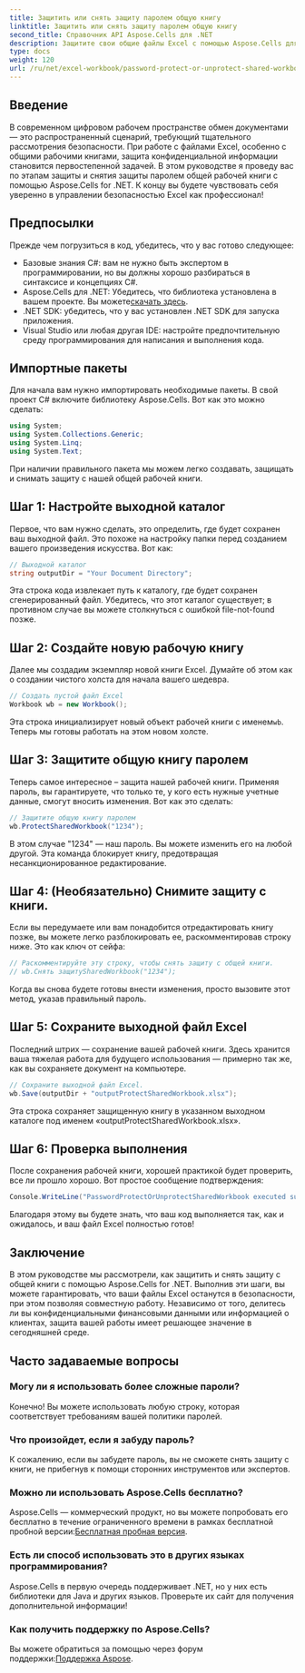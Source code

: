 ```yaml
---
title: Защитить или снять защиту паролем общую книгу
linktitle: Защитить или снять защиту паролем общую книгу
second_title: Справочник API Aspose.Cells для .NET
description: Защитите свои общие файлы Excel с помощью Aspose.Cells для .NET, следуя нашему простому руководству по методам защиты паролем и снятия защиты.
type: docs
weight: 120
url: /ru/net/excel-workbook/password-protect-or-unprotect-shared-workbook/
---
```

## Введение

В современном цифровом рабочем пространстве обмен документами — это распространенный сценарий, требующий тщательного рассмотрения безопасности. При работе с файлами Excel, особенно с общими рабочими книгами, защита конфиденциальной информации становится первостепенной задачей. В этом руководстве я проведу вас по этапам защиты и снятия защиты паролем общей рабочей книги с помощью Aspose.Cells for .NET. К концу вы будете чувствовать себя уверенно в управлении безопасностью Excel как профессионал!

## Предпосылки

Прежде чем погрузиться в код, убедитесь, что у вас готово следующее:

- Базовые знания C#: вам не нужно быть экспертом в программировании, но вы должны хорошо разбираться в синтаксисе и концепциях C#.
-  Aspose.Cells для .NET: Убедитесь, что библиотека установлена в вашем проекте. Вы можете[скачать здесь](https://releases.aspose.com/cells/net/).
- .NET SDK: убедитесь, что у вас установлен .NET SDK для запуска приложения.
- Visual Studio или любая другая IDE: настройте предпочтительную среду программирования для написания и выполнения кода.

## Импортные пакеты

Для начала вам нужно импортировать необходимые пакеты. В свой проект C# включите библиотеку Aspose.Cells. Вот как это можно сделать:

```csharp
using System;
using System.Collections.Generic;
using System.Linq;
using System.Text;
```

При наличии правильного пакета мы можем легко создавать, защищать и снимать защиту с нашей общей рабочей книги. 

## Шаг 1: Настройте выходной каталог

Первое, что вам нужно сделать, это определить, где будет сохранен ваш выходной файл. Это похоже на настройку папки перед созданием вашего произведения искусства. Вот как:

```csharp
// Выходной каталог
string outputDir = "Your Document Directory";
```

Эта строка кода извлекает путь к каталогу, где будет сохранен сгенерированный файл. Убедитесь, что этот каталог существует; в противном случае вы можете столкнуться с ошибкой file-not-found позже.

## Шаг 2: Создайте новую рабочую книгу

Далее мы создадим экземпляр новой книги Excel. Думайте об этом как о создании чистого холста для начала вашего шедевра.

```csharp
// Создать пустой файл Excel
Workbook wb = new Workbook();
```

 Эта строка инициализирует новый объект рабочей книги с именем`wb`. Теперь мы готовы работать на этом новом холсте.

## Шаг 3: Защитите общую книгу паролем

Теперь самое интересное – защита нашей рабочей книги. Применяя пароль, вы гарантируете, что только те, у кого есть нужные учетные данные, смогут вносить изменения. Вот как это сделать:

```csharp
// Защитите общую книгу паролем
wb.ProtectSharedWorkbook("1234");
```

В этом случае "1234" — наш пароль. Вы можете изменить его на любой другой. Эта команда блокирует книгу, предотвращая несанкционированное редактирование.

## Шаг 4: (Необязательно) Снимите защиту с книги.

Если вы передумаете или вам понадобится отредактировать книгу позже, вы можете легко разблокировать ее, раскомментировав строку ниже. Это как ключ от сейфа:

```csharp
// Раскомментируйте эту строку, чтобы снять защиту с общей книги.
// wb.Снять защитуSharedWorkbook("1234");
```

Когда вы снова будете готовы внести изменения, просто вызовите этот метод, указав правильный пароль.

## Шаг 5: Сохраните выходной файл Excel

Последний штрих — сохранение вашей рабочей книги. Здесь хранится ваша тяжелая работа для будущего использования — примерно так же, как вы сохраняете документ на компьютере.

```csharp
// Сохраните выходной файл Excel.
wb.Save(outputDir + "outputProtectSharedWorkbook.xlsx");
```

Эта строка сохраняет защищенную книгу в указанном выходном каталоге под именем «outputProtectSharedWorkbook.xlsx». 

## Шаг 6: Проверка выполнения

После сохранения рабочей книги, хорошей практикой будет проверить, все ли прошло хорошо. Вот простое сообщение подтверждения:

```csharp
Console.WriteLine("PasswordProtectOrUnprotectSharedWorkbook executed successfully.\r\n");
```

Благодаря этому вы будете знать, что ваш код выполняется так, как и ожидалось, и ваш файл Excel полностью готов!

## Заключение

В этом руководстве мы рассмотрели, как защитить и снять защиту с общей книги с помощью Aspose.Cells for .NET. Выполнив эти шаги, вы можете гарантировать, что ваши файлы Excel останутся в безопасности, при этом позволяя совместную работу. Независимо от того, делитесь ли вы конфиденциальными финансовыми данными или информацией о клиентах, защита вашей работы имеет решающее значение в сегодняшней среде.

## Часто задаваемые вопросы

### Могу ли я использовать более сложные пароли?
Конечно! Вы можете использовать любую строку, которая соответствует требованиям вашей политики паролей.

### Что произойдет, если я забуду пароль?
К сожалению, если вы забудете пароль, вы не сможете снять защиту с книги, не прибегнув к помощи сторонних инструментов или экспертов.

### Можно ли использовать Aspose.Cells бесплатно?
 Aspose.Cells — коммерческий продукт, но вы можете попробовать его бесплатно в течение ограниченного времени в рамках бесплатной пробной версии:[Бесплатная пробная версия](https://releases.aspose.com/).

### Есть ли способ использовать это в других языках программирования?
Aspose.Cells в первую очередь поддерживает .NET, но у них есть библиотеки для Java и других языков. Проверьте их сайт для получения дополнительной информации!

### Как получить поддержку по Aspose.Cells?
 Вы можете обратиться за помощью через форум поддержки:[Поддержка Aspose](https://forum.aspose.com/c/cells/9).
